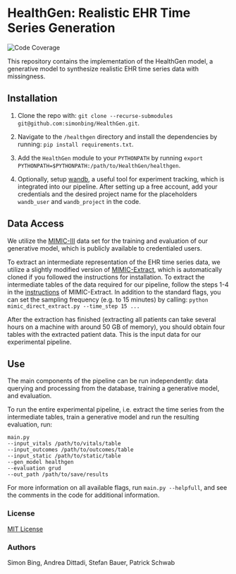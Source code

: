 # HealthGen: Realistic EHR Time Series Generation

![Code Coverage](https://img.shields.io/badge/Python-3.7-blue)

This repository contains the implementation of the HealthGen model, a generative
model to synthesize realistic EHR time series data with missingness.

## Installation

1. Clone the repo with: 
```git clone --recurse-submodules git@github.com:simonbing/HealthGen.git```.

2. Navigate to the `/healthgen` directory and install the dependencies by running:
```pip install requirements.txt```.

3. Add the `HealthGen` module to your `PYTHONPATH` by running 
`export PYTHONPATH=$PYTHONPATH:/path/to/HealthGen/healthgen`.

4. Optionally, setup [wandb](https://wandb.ai/), a useful tool for experiment tracking, 
which is integrated into our pipeline. After setting up a free account, add your
credentials and the desired project name for the placeholders `wandb_user` and 
`wandb_project` in the code.

## Data Access

We utilize the [MIMIC-III](https://physionet.org/content/mimiciii/1.4/) data set 
for the training and evaluation of our generative model, which is publicly available
to credentialed users.

To extract an intermediate representation of the EHR time series data, we utilize
a slightly modified version of [MIMIC-Extract](https://github.com/MLforHealth/MIMIC_Extract),
which is automatically cloned if you followed the instructions for installation.
To extract the intermediate tables of the data required for our pipeline, follow
the steps 1-4 in the [instructions](https://github.com/MLforHealth/MIMIC_Extract/blob/master/README.md) 
of MIMIC-Extract. In addition to the standard flags, you can set the sampling frequency (e.g. to 15 minutes)
by calling: `python mimic_direct_extract.py --time_step 15 ...`

After the extraction has finished (extracting all patients can take several hours
on a machine with around 50 GB of memory), you should obtain four tables with the
extracted patient data. This is the input data for our experimental pipeline.

## Use

The main components of the pipeline can be run independently: 
data querying and processing from the database, training a generative model,
and evaluation. 

To run the entire experimental pipeline, i.e. extract the time series from the 
intermediate tables, train a generative model and run the resulting evaluation, run:

```
main.py 
--input_vitals /path/to/vitals/table 
--input_outcomes /path/to/outcomes/table
--input_static /path/to/static/table
--gen_model healthgen
--evaluation grud
--out_path /path/to/save/results
```
For more information on all available flags, run `main.py --helpfull`, and see
the comments in the code for additional information.

### License

[MIT License](LICENSE)

### Authors

Simon Bing, Andrea Dittadi, Stefan Bauer, Patrick Schwab